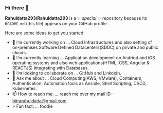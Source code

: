 ### Hi there 👋


**Rahuldatta293/Rahuldatta293** is a ✨ _special_ ✨ repository because its `README.md` (this file) appears on your GitHub profile.

Here are some ideas to get you started:

- 🔭 I’m currently working on ... Cloud Infrastructures and also setting of on-premises Software Defined Datacenters(SDDC) on private and public clouds.
- 🌱 I’m currently learning ... Application development on Andriod and iOS operating systems and also web applications(HTML, CSS, Angular & REACTJS) integrating with Databases.
- 👯 I’m looking to collaborate on ... GitHub and LinkdeIn.
- 💬 Ask me about ... Cloud Computing(AWS, VMware), Containers, Authentication, Automation tools as Ansible, Shell Scripting, CI/CD, Kubernetes.
- 📫 How to reach me: ... reach me over my mail ID:- bitrarahuldatta@gmail.com
- ⚡ Fun fact: ... foodie
